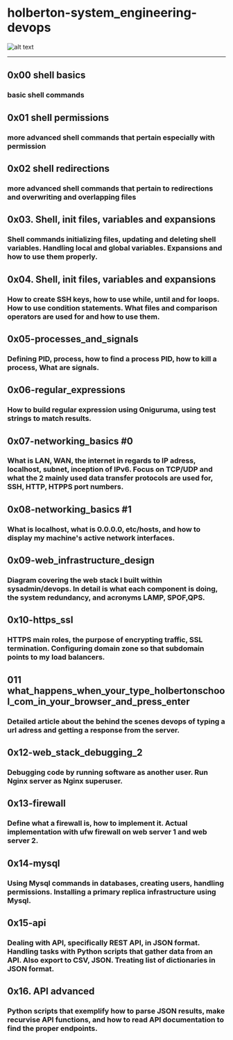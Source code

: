 # holberton-system_engineering-devops

![alt text](https://stackify.com/wp-content/uploads/2018/01/DevOps-Success-Stories-793x397.png)

------------------

## 0x00 shell basics
### basic shell commands

## 0x01 shell permissions
### more advanced shell commands that pertain especially with permission

## 0x02 shell redirections
### more advanced shell commands that pertain to redirections and overwriting and overlapping files

## 0x03. Shell, init files, variables and expansions
### Shell commands initializing files, updating and deleting shell variables. Handling local and global variables. Expansions and how to use them properly. 

## 0x04. Shell, init files, variables and expansions
### How to create SSH keys, how to use while, until and for loops. How to use condition statements. What files and comparison operators are used for and how to use them.

## 0x05-processes_and_signals
### Defining PID, process, how to find a process PID, how to kill a process, What are signals.

## 0x06-regular_expressions
### How to build regular expression using Oniguruma, using test strings to match results. 

## 0x07-networking_basics #0
### What is LAN, WAN, the internet in regards to IP adress, localhost, subnet,  inception of IPv6. Focus on TCP/UDP and what the 2 mainly used data transfer protocols are used for, SSH, HTTP, HTPPS port numbers.

## 0x08-networking_basics #1
### What is localhost, what is 0.0.0.0, etc/hosts, and how to display my machine's active network interfaces.

## 0x09-web_infrastructure_design
### Diagram covering the web stack I built within sysadmin/devops. In detail is what each component is doing, the system redundancy, and acronyms LAMP, SPOF,QPS.

## 0x10-https_ssl
### HTTPS main roles, the purpose of encrypting traffic, SSL termination. Configuring domain zone so that subdomain points to my load balancers.

## 011 what_happens_when_your_type_holbertonschool_com_in_your_browser_and_press_enter
### Detailed article about the behind the scenes devops of typing a url adress and getting a response from the server. 

## 0x12-web_stack_debugging_2
### Debugging code by running software as another user. Run Nginx server as Nginx superuser.

## 0x13-firewall
###  Define what a firewall is, how to implement it. Actual implementation with ufw firewall on web server 1 and web server 2.

## 0x14-mysql
### Using Mysql commands in databases, creating users, handling permissions. Installing a primary replica infrastructure using Mysql.

## 0x15-api
### Dealing with API, specifically REST API, in JSON format. Handling tasks with Python scripts that gather data from an API. Also export to CSV, JSON. Treating list of dictionaries in JSON format. 

## 0x16. API advanced
### Python scripts that exemplify how to parse JSON results, make recurvise API functions, and how to read API documentation to find the proper endpoints.
